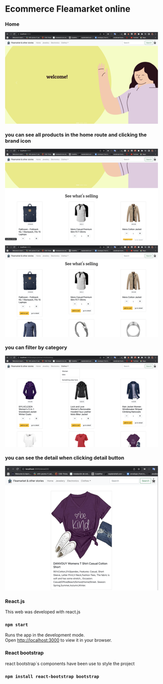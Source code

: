 # Ecommerce Fleamarket online



### Home 
![screensot demo](public/demoImages/home.png "Screenshot Demo")

### you can see all products in the home route and clicking the brand icon

![screensot products](public/demoImages/allProducts.png "Screenshot products")

![screensot products](public/demoImages/allproducts2.png "Screenshot products")


### you can filter by category

![screensot category](public/demoImages/category.png "Screenshot category")

### you can see the detail when clicking detail button

![screensot category](public/demoImages/detailImage.png "Screenshot detail")



### React.js
This web was developed with react.js 
### `npm start`

Runs the app in the development mode.\
Open [http://localhost:3000](http://localhost:3000) to view it in your browser.

### React bootstrap
react bootstrap´s components have been use to style the project

### `npm install react-bootstrap bootstrap`
